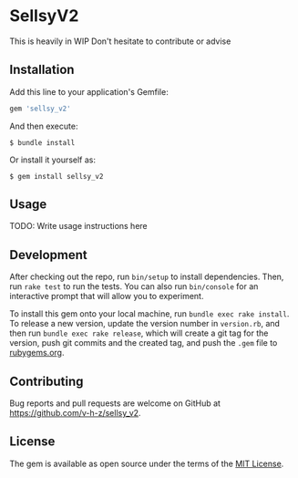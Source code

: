 # SellsyV2

This is heavily in WIP
Don't hesitate to contribute or advise

## Installation

Add this line to your application's Gemfile:

```ruby
gem 'sellsy_v2'
```

And then execute:

    $ bundle install

Or install it yourself as:

    $ gem install sellsy_v2

## Usage

TODO: Write usage instructions here

## Development

After checking out the repo, run `bin/setup` to install dependencies. Then, run `rake test` to run the tests. You can also run `bin/console` for an interactive prompt that will allow you to experiment.

To install this gem onto your local machine, run `bundle exec rake install`. To release a new version, update the version number in `version.rb`, and then run `bundle exec rake release`, which will create a git tag for the version, push git commits and the created tag, and push the `.gem` file to [rubygems.org](https://rubygems.org).

## Contributing

Bug reports and pull requests are welcome on GitHub at https://github.com/v-h-z/sellsy_v2.

## License

The gem is available as open source under the terms of the [MIT License](https://opensource.org/licenses/MIT).

